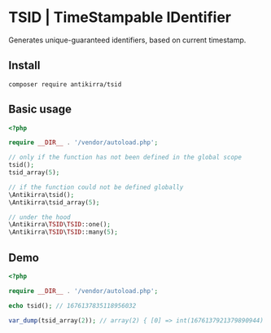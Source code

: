 # TSID | TimeStampable IDentifier

Generates unique-guaranteed identifiers, based on current timestamp.

## Install

```console
composer require antikirra/tsid
```

## Basic usage

```php
<?php

require __DIR__ . '/vendor/autoload.php';

// only if the function has not been defined in the global scope
tsid();
tsid_array(5);

// if the function could not be defined globally
\Antikirra\tsid();
\Antikirra\tsid_array(5);

// under the hood
\Antikirra\TSID\TSID::one();
\Antikirra\TSID\TSID::many(5);
```

## Demo

```php
<?php

require __DIR__ . '/vendor/autoload.php';

echo tsid(); // 1676137835118956032

var_dump(tsid_array(2)); // array(2) { [0] => int(1676137921379890944) [1] => int(1676137921379892224) }
```
